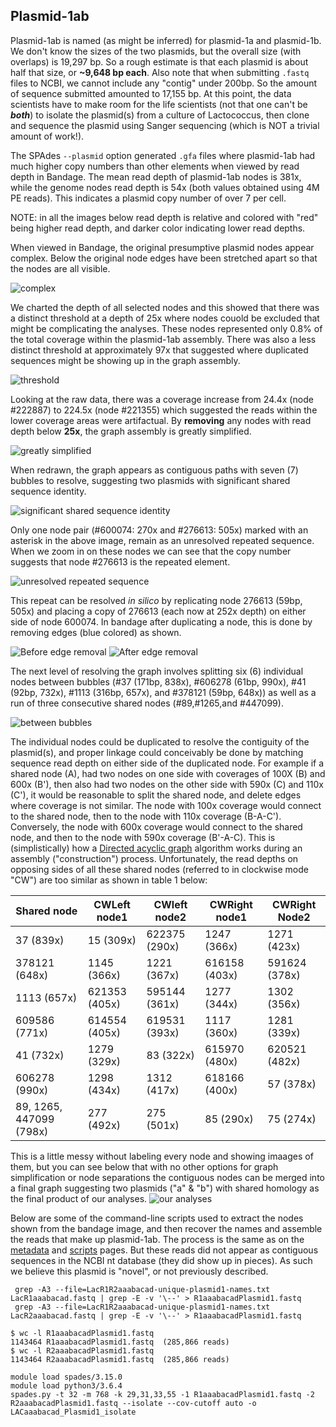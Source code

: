 ---
---

## Plasmid-1ab

Plasmid-1ab is named (as might be inferred) for plasmid-1a and plasmid-1b. We don't know the sizes of the two plasmids, but the overall size (with overlaps) is 19,297 bp. So a rough estimate is that each plasmid is about half that size, or **~9,648 bp each**. Also note that when submitting `.fastq` files to NCBI, we cannot include any "contig" under 200bp. So the amount of sequence submitted amounted to 17,155 bp. At this point, the data scientists have to make room for the life scientists (not that one can't be ***both***) to isolate the plasmid(s) from a culture of Lactococcus, then clone and sequence the plasmid using Sanger sequencing (which is NOT a trivial amount of work!). 

The SPAdes `--plasmid` option generated `.gfa` files where plasmid-1ab had much higher copy numbers than other elements when viewed by read depth in Bandage. The mean read depth of plasmid-1ab nodes is 381x, while the genome nodes read depth is 54x (both values obtained using 4M PE reads). This indicates a plasmid copy number of over 7 per cell.

NOTE: in all the images below read depth is relative and colored with "red" being higher read depth, and darker color indicating lower read depths.



When viewed in Bandage, the original presumptive plasmid nodes appear complex. Below the original node edges have been stretched apart so that the nodes are all visible. 

![complex](/fig/Plasmid1ab-exploded-before-trimming-selected.png)

We charted the depth of all selected nodes and this showed that there was a distinct 
threshold at a depth of 25x where nodes couold be excluded that might be complicating the analyses. These 
nodes represented only 0.8% of the total coverage within the plasmid-1ab assembly. 
There was also a less distinct threshold at approximately 97x that suggested where duplicated sequences might be 
showing up in the graph assembly. 

![threshold](/fig/plasmid-1ab-node-depth.png)

Looking at the raw data, there was a coverage increase from 24.4x (node #222887) to 224.5x (node #221355) which suggested the reads within the lower coverage areas were artifactual. By **removing** any nodes with read depth below **25x**, the graph assembly is greatly simplified.

 ![greatly simplified](/fig/Plasmid1ab-exploded-after-trimming.png) 
 
 When redrawn, the graph appears as contiguous paths with seven (7) bubbles to resolve, suggesting two plasmids with significant shared sequence identity. 
 
 ![significant shared sequence identity](/fig/990-selection-graph.png) 
 
 Only one node pair (#600074: 270x and #276613: 505x) marked with an asterisk in the above image, remain as an unresolved repeated sequence. When we zoom in on these nodes we can see that the copy number suggests that node #276613 is the repeated element.
 
 ![unresolved repeated sequence](/fig/600074-and-276613-graph-labels.png) 
 
  This repeat can be resolved *in silico* by replicating node 276613 (59bp, 505x) and placing a copy of 276613 (each now at 252x depth) on either side of node 600074. In bandage after duplicating a node, this is done by removing edges (blue colored) as shown.
  
![Before edge removal](/fig/resolving-600074-v-2sm.png)
![After edge removal](/fig/resolving-600074-v2-Bsm.png) 

The next level of resolving the graph involves splitting six (6) individual nodes between bubbles (#37 (171bp, 838x), #606278 (61bp, 990x), #41 (92bp, 732x), #1113 (316bp, 657x), and #378121 (59bp, 648x)) as well as a run of three consecutive shared nodes (#89,#1265,and #447099). 

![between bubbles](/fig/Plasmid1ab-after-depth-25-trimming-best-layout-depth250-700.png) 

The individual nodes could be duplicated to resolve the contiguity of the plasmid(s), and proper linkage could conceivably be done by matching sequence read depth on either side of the duplicated node. For example if a shared node (A), had two nodes on one side with coverages of 100X (B) and 600x (B'), then also had two nodes on the other side with 590x (C) and 110x (C'), it would be reasonable to split the shared node, and delete edges where coverage is not similar. The node with 100x coverage would connect to the shared node, then to the node with 110x coverage (B-A-C'). Conversely, the node with 600x coverage would connect to the shared node, and then to the node with 590x coverage (B'-A-C). This is (simplistically) how a [Directed acyclic graph](https://en.wikipedia.org/wiki/Directed_acyclic_graph) algorithm works during an assembly ("construction") process. Unfortunately, the read depths on opposing sides of all these shared nodes (referred to in clockwise mode "CW") are too similar as shown in table 1 below:

| Shared node | CWLeft node1 | CWleft node2 | CWRight node1 | CWRight Node2 | 
| --- | --- | --- | --- | --- |
| 37 (839x) | 15 (309x) | 622375 (290x) | 1247 (366x) | 1271 (423x) |
| 378121 (648x) | 1145 (366x) | 1221 (367x) | 616158 (403x) | 591624 (378x) |
| 1113 (657x) | 621353 (405x) | 595144 (361x) | 1277 (344x) | 1302 (356x) |
| 609586 (771x) | 614554 (405x) | 619531 (393x) | 1117 (360x) | 1281 (339x) |
| 41 (732x) | 1279 (329x) | 83 (322x) | 615970 (480x) | 620521 (482x) |
| 606278 (990x) | 1298 (434x) | 1312 (417x) | 618166 (400x) | 57 (378x) |
| 89, 1265, 447099 (798x) | 277 (492x) | 275 (501x) | 85 (290x) | 75 (274x) |

This is a little messy without labeling every node and showing imaages of them, but you can see below that with no other options for graph simplification or node separations
the contiguous nodes can be merged into a final graph suggesting two plasmids ("a" & "b") 
with shared homology as the final product of our analyses. ![our analyses](/fig/Plasmid1ab-simplified_graphs.png) 

Below are some of the command-line scripts used to extract the nodes shown from the bandage image, and then 
recover the names and assemble the reads that make up plasmid-1ab. The process is the same as on the [metadata](/metadata.md) 
and [scripts](/scripts.md) pages. But these reads did not appear as contiguous sequences in the NCBI nt database (they did show up in pieces). As such we believe this plasmid is "novel", or not previously described.


```
 grep -A3 --file=LacR1R2aaabacad-unique-plasmid1-names.txt LacR1aaabacad.fastq | grep -E -v '\--' > R1aaabacadPlasmid1.fastq
 grep -A3 --file=LacR1R2aaabacad-unique-plasmid1-names.txt LacR2aaabacad.fastq | grep -E -v '\--' > R1aaabacadPlasmid1.fastq
```

```
$ wc -l R1aaabacadPlasmid1.fastq
1143464 R1aaabacadPlasmid1.fastq  (285,866 reads)
$ wc -l R2aaabacadPlasmid1.fastq
1143464 R2aaabacadPlasmid1.fastq  (285,866 reads)
```

```
module load spades/3.15.0
module load python3/3.6.4
spades.py -t 32 -m 768 -k 29,31,33,55 -1 R1aaabacadPlasmid1.fastq -2 R2aaabacadPlasmid1.fastq --isolate --cov-cutoff auto -o LACaaabacad_Plasmid1_isolate
```





